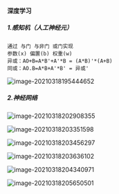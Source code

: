 #### 深度学习

##### 1.感知机（人工神经元）

```
通过 与门 与非门 或门实现
参数(x) 偏置(b) 权重(w)
异或：AO+B=A*B'+A'*B = (A*B)'*(A+B)
同或：AO.B=A*B+A'*B' = 异或'
```

![image-20210318195444652](C:\Users\26728\AppData\Roaming\Typora\typora-user-images\image-20210318195444652.png)

##### 2.神经网络

![image-20210318202908355](C:\Users\26728\AppData\Roaming\Typora\typora-user-images\image-20210318202908355.png)

![image-20210318203351598](C:\Users\26728\AppData\Roaming\Typora\typora-user-images\image-20210318203351598.png)

![image-20210318203456297](C:\Users\26728\AppData\Roaming\Typora\typora-user-images\image-20210318203456297.png)

![image-20210318203636102](C:\Users\26728\AppData\Roaming\Typora\typora-user-images\image-20210318203636102.png)

![image-20210318204340971](C:\Users\26728\AppData\Roaming\Typora\typora-user-images\image-20210318204340971.png)

![image-20210318205650501](C:\Users\26728\AppData\Roaming\Typora\typora-user-images\image-20210318205650501.png)